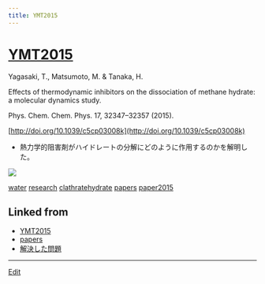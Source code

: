```yaml
---
title: YMT2015
---
```

# [YMT2015](/YMT2015)

Yagasaki, T., Matsumoto, M. & Tanaka, H.

Effects of thermodynamic inhibitors on the dissociation of methane hydrate: a molecular dynamics study.

Phys. Chem. Chem. Phys. 17, 32347–32357 (2015).

[http://doi.org/10.1039/c5cp03008k](http://doi.org/10.1039/c5cp03008k)


* 熱力学的阻害剤がハイドレートの分解にどのように作用するのかを解明した。

![](https://i.gyazo.com/b84bb4aac1676bc17641d875fdbdb98e.gif)





[water](/water) [research](/research) [clathratehydrate](/clathratehydrate) [papers](/papers) [paper2015](/paper2015)





## Linked from

* [YMT2015](/YMT2015)
* [papers](/papers)
* [解決した問題](/解決した問題)


----

[Edit](https://github.com/vitroid/vitroid.github.io/edit/master/MD/YMT2015.md)

